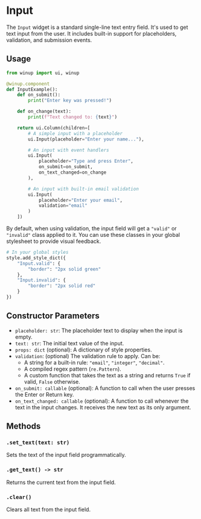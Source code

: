 # Input

The `Input` widget is a standard single-line text entry field. It's used to get text input from the user. It includes built-in support for placeholders, validation, and submission events.

## Usage

```python
from winup import ui, winup

@winup.component
def InputExample():
    def on_submit():
        print("Enter key was pressed!")

    def on_change(text):
        print(f"Text changed to: {text}")

    return ui.Column(children=[
        # A simple input with a placeholder
        ui.Input(placeholder="Enter your name..."),

        # An input with event handlers
        ui.Input(
            placeholder="Type and press Enter",
            on_submit=on_submit,
            on_text_changed=on_change
        ),

        # An input with built-in email validation
        ui.Input(
            placeholder="Enter your email",
            validation="email"
        )
    ])
```

By default, when using validation, the input field will get a `"valid"` or `"invalid"` class applied to it. You can use these classes in your global stylesheet to provide visual feedback.

```python
# In your global styles
style.add_style_dict({
    "Input.valid": {
        "border": "2px solid green"
    },
    "Input.invalid": {
        "border": "2px solid red"
    }
})
```

## Constructor Parameters

- `placeholder: str`: The placeholder text to display when the input is empty.
- `text: str`: The initial text value of the input.
- `props: dict` (optional): A dictionary of style properties.
- `validation`: (optional) The validation rule to apply. Can be:
    - A string for a built-in rule: `"email"`, `"integer"`, `"decimal"`.
    - A compiled regex pattern (`re.Pattern`).
    - A custom function that takes the text as a string and returns `True` if valid, `False` otherwise.
- `on_submit: callable` (optional): A function to call when the user presses the Enter or Return key.
- `on_text_changed: callable` (optional): A function to call whenever the text in the input changes. It receives the new text as its only argument.

## Methods

### `.set_text(text: str)`
Sets the text of the input field programmatically.

### `.get_text() -> str`
Returns the current text from the input field.

### `.clear()`
Clears all text from the input field. 
